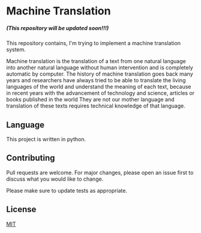 # Machine Translation

##### (This repository will be updated soon!!!)

This repository contains, I'm trying to implement a machine translation system.

 Machine translation is the translation of a text from one natural language into another natural language without human intervention and is completely automatic by computer.
The history of machine translation goes back many years and researchers have always tried to be able to translate the living languages ​​of the world and understand the meaning of each text, because in recent years with the advancement of technology and science, articles or books published in the world They are not our mother language and translation of these texts requires technical knowledge of that language.

## Language 
This project is written in python.

## Contributing
Pull requests are welcome. For major changes, please open an issue first to discuss what you would like to change.

Please make sure to update tests as appropriate.

## License
[MIT](https://choosealicense.com/licenses/mit/)
